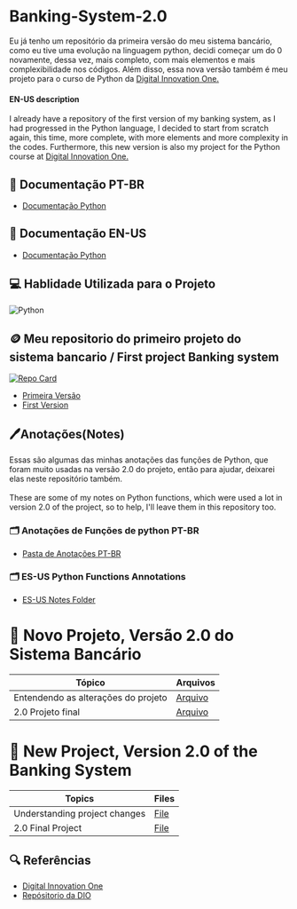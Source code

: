 # Banking-System-2.0
Eu já tenho um repositório da primeira versão do meu sistema bancário, como eu tive uma evolução na linguagem python, decidi começar um do 0 novamente, dessa vez, mais completo, com mais elementos e mais complexibilidade nos códigos. 
Além disso, essa nova versão também é meu projeto para o curso de Python da  [Digital Innovation One.](https://www.google.com/url?sa=t&rct=j&q=&esrc=s&source=web&cd=&cad=rja&uact=8&ved=2ahUKEwji5PjIoIyHAxWOrpUCHYbtB6IQFnoECAYQAQ&url=https%3A%2F%2Fwww.dio.me%2F&usg=AOvVaw3P75GLlstjORQVFDCyOyYk&opi=89978449)

#### EN-US description
I already have a repository of the first version of my banking system, as I had progressed in the Python language, I decided to start from scratch again, this time, more complete, with more elements and more complexity in the codes.
Furthermore, this new version is also my project for the Python course at [Digital Innovation One.](https://www.google.com/url?sa=t&rct=j&q=&esrc=s&source=web&cd=&cad=rja&uact=8&ved=2ahUKEwji5PjIoIyHAxWOrpUCHYbtB6IQFnoECAYQAQ&url=https%3A%2F%2Fwww.dio.me%2F&usg=AOvVaw3P75GLlstjORQVFDCyOyYk&opi=89978449)

## 📖 Documentação PT-BR 
- [Documentação Python](https://docs.python.org/pt-br/3/tutorial/)
## 📖 Documentação EN-US
- [Documentação Python](https://docs.python.org/3/tutorial/index.html)

 ## 💻 Hablidade Utilizada para o Projeto
![Python](https://img.shields.io/badge/python-black?style=for-the-badge&logo=python&logoColor=ffdd54)


## 🪙 Meu repositorio do primeiro projeto do sistema bancario / First project Banking system
[![Repo Card](https://github-readme-stats.vercel.app/api/pin/?username=GusGgk&repo=Creating_Banking_System&bg_color=000&border_color=30A3DC&show_icons=true&icon_color=30A3DC&title_color=E94D5F&text_color=FFF)](https://github.com/GusGgk/Creating_Banking_System)<BR>
- [Primeira Versão](https://github.com/GusGgk/banking-system-2.0/blob/main/PT-BR/SISTEMAS_BANCARIOS/1.0_Sistema_Bancario.py)
- [First Version](https://github.com/GusGgk/banking-system-2.0/blob/main/EN-US/1.0_Sistema_Bancario.py)

## 🖊️Anotações(Notes)
Essas são algumas das minhas  anotações das funções de Python, que foram muito usadas na versão 2.0 do projeto, então para ajudar, deixarei elas neste repositório também. <br>
<br>
These are some of my notes on Python functions, which were used a lot in version 2.0 of the project, so to help, I'll leave them in this repository too.

### 🗂️ Anotações de Funções de python PT-BR 
- [Pasta de Anotações PT-BR](https://github.com/GusGgk/banking-system-2.0/tree/main/PT-BR/Dominando%20Fun%C3%A7%C3%B5es%20Python)
### 🗂️ ES-US Python Functions Annotations
- [ES-US Notes Folder](https://github.com/GusGgk/banking-system-2.0/tree/main/EN-US/Mastering%20Python%20Functions)
# 💎 Novo Projeto, Versão 2.0 do Sistema Bancário
| Tópico | Arquivos |
|------- |--------- |
Entendendo as alterações do projeto | [Arquivo](https://github.com/GusGgk/banking-system-2.0/blob/main/PT-BR/SISTEMAS_BANCARIOS/Apresentando%20o%20desafio%20-%20Otimizando%20o%20sistema%20bancario.txt)
2.0 Projeto final | [Arquivo](https://github.com/GusGgk/banking-system-2.0/blob/main/PT-BR/SISTEMAS_BANCARIOS/2.0_Sistema_Bancario.py)
# 💎 New Project, Version 2.0 of the Banking System
| Topics | Files |
|------- |--------- |
Understanding project changes | [File](https://github.com/GusGgk/banking-system-2.0/blob/main/EN-US/presenting%20the%20challenge.txt)
2.0 Final Project | [File](https://github.com/GusGgk/banking-system-2.0/blob/main/EN-US/2.0_Sistema_Bancario.py) 

## 🔍 Referências
- [Digital Innovation One](https://www.dio.me)
- [Repósitorio da DIO](https://github.com/digitalinnovationone/trilha-python-dio/blob/main/)
